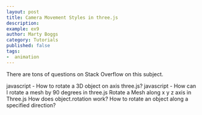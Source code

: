 ```yaml
---
layout: post
title: Camera Movement Styles in three.js
description:
example: ex9
author: Marty Boggs
category: Tutorials
published: false
tags:
-  animation
---
```


There are tons of questions on Stack Overflow on this subject.

javascript - How to rotate a 3D object on axis three.js?
javascript - How can I rotate a mesh by 90 degrees in three.js
Rotate a Mesh along x y z axis in Three.js
How does object.rotation work?
How to rotate an object along a specified direction?
